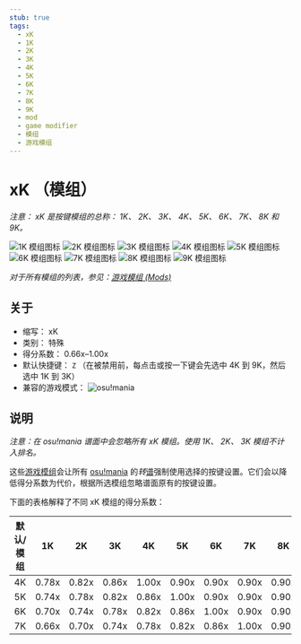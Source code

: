 ```yaml
---
stub: true
tags:
  - xK
  - 1K
  - 2K
  - 3K
  - 4K
  - 5K
  - 6K
  - 7K
  - 8K
  - 9K
  - mod
  - game modifier
  - 模组
  - 游戏模组
---
```


# xK （模组）

*注意： xK 是按键模组的总称： 1K、 2K、 3K、 4K、 5K、 6K、 7K、 8K 和 9K。*

![1K 模组图标](/wiki/shared/mods/1K.png "1K 模组图标") ![2K 模组图标](/wiki/shared/mods/2K.png "2K 模组图标") ![3K 模组图标](/wiki/shared/mods/3K.png "3K 模组图标") ![4K 模组图标](/wiki/shared/mods/4K.png "4K 模组图标") ![5K 模组图标](/wiki/shared/mods/5K.png "5K 模组图标") ![6K 模组图标](/wiki/shared/mods/6K.png "6K 模组图标") ![7K 模组图标](/wiki/shared/mods/7K.png "7K 模组图标") ![8K 模组图标](/wiki/shared/mods/8K.png "8K 模组图标") ![9K 模组图标](/wiki/shared/mods/9K.png "9K 模组图标")

*对于所有模组的列表，参见：[游戏模组 (Mods)](/wiki/Gameplay/Game_modifier)*

## 关于

- 缩写： xK
- 类别： 特殊
- 得分系数： 0.66x–1.00x
- 默认快捷键： `Z` （在被禁用前，每点击或按一下键会先选中 4K 到 9K，然后选中 1K 到 3K）
- 兼容的游戏模式： ![][osu!mania]

## 说明

*注意：在 osu!mania 谱面中会忽略所有 xK 模组。使用 1K、 2K、 3K 模组不计入排名。*

这些[游戏模组](/wiki/Gameplay/Game_modifier)会让所有 [osu!mania](/wiki/Game_mode/osu!mania) 的*转*[谱](/wiki/Beatmap)强制使用选择的按键设置。它们会以降低得分系数为代价，根据所选模组忽略谱面原有的按键设置。

下面的表格解释了不同 xK 模组的得分系数：

| 默认/模组 | 1K | 2K | 3K | 4K | 5K | 6K | 7K | 8K | 9K |
| :-: | :-: | :-: | :-: | :-: | :-: | :-: | :-: | :-: | :-: |
| 4K | 0.78x | 0.82x | 0.86x | 1.00x | 0.90x | 0.90x | 0.90x | 0.90x | 0.90x |
| 5K | 0.74x | 0.78x | 0.82x | 0.86x | 1.00x | 0.90x | 0.90x | 0.90x | 0.90x |
| 6K | 0.70x | 0.74x | 0.78x | 0.82x | 0.86x | 1.00x | 0.90x | 0.90x | 0.90x |
| 7K | 0.66x | 0.70x | 0.74x | 0.78x | 0.82x | 0.86x | 1.00x | 0.90x | 0.90x |

[osu!mania]: /wiki/shared/mode/mania.png "osu!mania"
